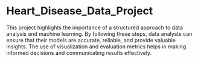 # Heart_Disease_Data_Project
This project highlights the importance of a structured approach to data analysis and machine learning. By following these steps, data analysts can ensure that their models are accurate, reliable, and provide valuable insights. The use of visualization and evaluation metrics helps in making informed decisions and communicating results effectively. 
